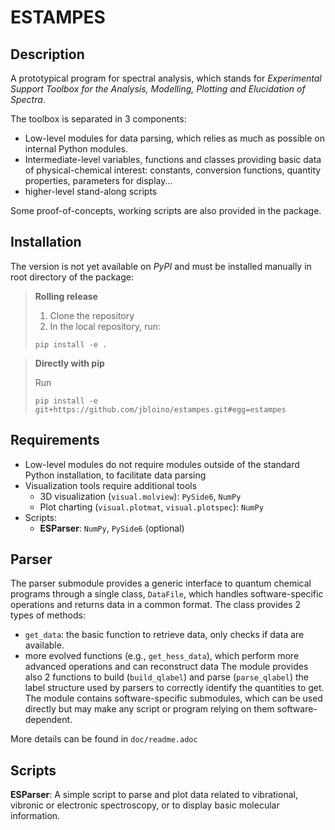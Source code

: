 ESTAMPES
========

Description
-----------
A prototypical program for spectral analysis, which stands for _Experimental Support Toolbox for the Analysis, Modelling, Plotting and Elucidation of Spectra_.

The toolbox is separated in 3 components:
* Low-level modules for data parsing, which relies as much as possible on internal Python modules.
* Intermediate-level variables, functions and classes providing basic data of physical-chemical interest: constants, conversion functions, quantity properties, parameters for display...
* higher-level stand-along scripts

Some proof-of-concepts, working scripts are also provided in the package.

Installation
------------
The version is not yet available on *PyPI* and must be installed manually in root directory of the package:

> **Rolling release**
> 1. Clone the repository
> 2. In the local repository, run:
> ```
> pip install -e .
> ```


> **Directly with pip**
>
> Run
> ```
> pip install -e git+https://github.com/jbloino/estampes.git#egg=estampes
> ```

Requirements
------------
* Low-level modules do not require modules outside of the standard Python installation, to facilitate data parsing
* Visualization tools require additional tools
    * 3D visualization (`visual.molview`): `PySide6`, `NumPy`
    * Plot charting (`visual.plotmat`, `visual.plotspec`): `NumPy`
* Scripts:
    * **ESParser**: `NumPy`, `PySide6` (optional)

Parser
------
The parser submodule provides a generic interface to quantum chemical programs through a single class, `DataFile`, which handles software-specific operations and returns data in a common format.
The class provides 2 types of methods:
* `get_data`: the basic function to retrieve data, only checks if data are available.
* more evolved functions (e.g., `get_hess_data`), which perform more advanced operations and can reconstruct data
The module provides also 2 functions to build (`build_qlabel`) and parse (`parse_qlabel`) the label structure used by parsers to correctly identify the quantities to get.
The module contains software-specific submodules, which can be used directly but may make any script or program relying on them software-dependent.

More details can be found in `doc/readme.adoc`

Scripts
-------
**ESParser**:
    A simple script to parse and plot data related to vibrational, vibronic or electronic spectroscopy, or to display basic molecular information.